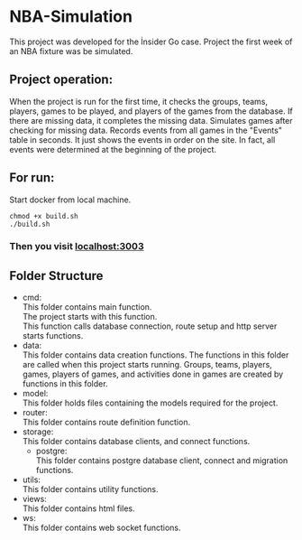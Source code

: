 <h1>NBA-Simulation</h1>
This project was developed for the İnsider Go case. Project the first week of an NBA fixture was be simulated.

<h2>Project operation:</h2>
When the project is run for the first time, it checks the groups, teams, players, games to be played, and players of the
games from the database. If there are missing data, it completes the missing data. Simulates games after checking for
missing data. Records events from all games in the "Events" table in seconds. It just shows the events in order on the
site. In fact, all events were determined at the beginning of the project.

<h2>For run:</h2>
Start docker from local machine.

````shell
chmod +x build.sh
./build.sh
````

<h3>Then you visit <a href="http://localhost:3003">localhost:3003</a></h3>

Folder Structure
----------------
<ul>
<li>cmd:<br>
This folder contains main function. <br>
The project starts with this function.<br>
This function calls database connection, route setup and http server starts functions.
</li>
<li>data:<br>
This folder contains data creation functions. The functions in this folder are called when this project starts running. Groups, teams, players, games, players of games, and activities done in games are created by functions in this folder.
</li>
<li>model:<br>
This folder holds files containing the models required for the project.
</li>
<li>router:<br>
This folder contains route definition function.
</li>
<li>storage:<br>
This folder contains database clients, and connect functions.
<ul>
<li>postgre:<br>
This folder contains postgre database client, connect and migration functions.
</li>
</ul>
</li>
<li>utils:<br>
This folder contains utility functions.
</li>
<li>views:<br>
This folder contains html files.
</li>
<li>ws:<br>
This folder contains web socket functions.
</li>
</ul>